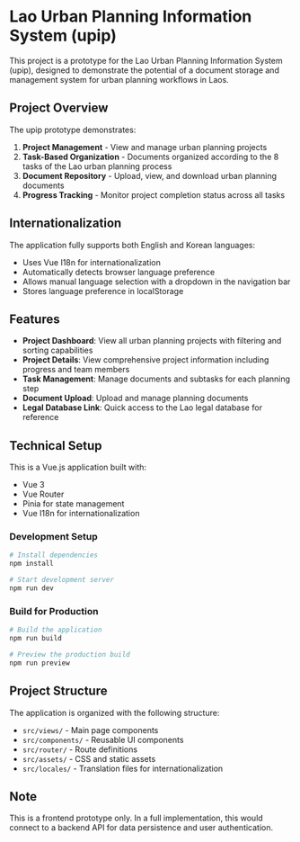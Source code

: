 # Lao Urban Planning Information System (upip)

This project is a prototype for the Lao Urban Planning Information System (upip), designed to demonstrate the potential of a document storage and management system for urban planning workflows in Laos.

## Project Overview

The upip prototype demonstrates:

1. **Project Management** - View and manage urban planning projects
2. **Task-Based Organization** - Documents organized according to the 8 tasks of the Lao urban planning process
3. **Document Repository** - Upload, view, and download urban planning documents
4. **Progress Tracking** - Monitor project completion status across all tasks

## Internationalization

The application fully supports both English and Korean languages:

- Uses Vue I18n for internationalization
- Automatically detects browser language preference
- Allows manual language selection with a dropdown in the navigation bar
- Stores language preference in localStorage

## Features

- **Project Dashboard**: View all urban planning projects with filtering and sorting capabilities
- **Project Details**: View comprehensive project information including progress and team members
- **Task Management**: Manage documents and subtasks for each planning step
- **Document Upload**: Upload and manage planning documents
- **Legal Database Link**: Quick access to the Lao legal database for reference

## Technical Setup

This is a Vue.js application built with:
- Vue 3
- Vue Router
- Pinia for state management
- Vue I18n for internationalization

### Development Setup

```bash
# Install dependencies
npm install

# Start development server
npm run dev
```

### Build for Production

```bash
# Build the application
npm run build

# Preview the production build
npm run preview
```

## Project Structure

The application is organized with the following structure:

- `src/views/` - Main page components
- `src/components/` - Reusable UI components
- `src/router/` - Route definitions
- `src/assets/` - CSS and static assets
- `src/locales/` - Translation files for internationalization

## Note

This is a frontend prototype only. In a full implementation, this would connect to a backend API for data persistence and user authentication.
